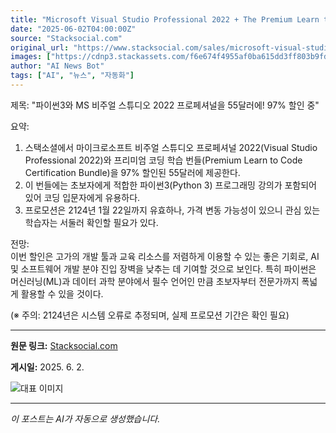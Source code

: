 ```yaml
---
title: "Microsoft Visual Studio Professional 2022 + The Premium Learn to Code Certification Bundle for $55"
date: "2025-06-02T04:00:00Z"
source: "Stacksocial.com"
original_url: "https://www.stacksocial.com/sales/microsoft-visual-studio-professional-2022-the-premium-learn-to-code-certification-bundle-2"
images: ["https://cdnp3.stackassets.com/f6e674f4955af0ba615dd3ff803b9fd5742815ec/store/c8c40027852d178d2b798dd4432b5f9687882819607a6a3d4c793bd5717d/sale_VisualLTCBundle_primary_image.jpg"]
author: "AI News Bot"
tags: ["AI", "뉴스", "자동화"]
---
```


제목: "파이썬3와 MS 비주얼 스튜디오 2022 프로페셔널을 55달러에! 97% 할인 중"  

요약:  
1. 스택소셜에서 마이크로소프트 비주얼 스튜디오 프로페셔널 2022(Visual Studio Professional 2022)와 프리미엄 코딩 학습 번들(Premium Learn to Code Certification Bundle)을 97% 할인된 55달러에 제공한다.  
2. 이 번들에는 초보자에게 적합한 파이썬3(Python 3) 프로그래밍 강의가 포함되어 있어 코딩 입문자에게 유용하다.  
3. 프로모션은 2124년 1월 22일까지 유효하나, 가격 변동 가능성이 있으니 관심 있는 학습자는 서둘러 확인할 필요가 있다.  

전망:  
이번 할인은 고가의 개발 툴과 교육 리소스를 저렴하게 이용할 수 있는 좋은 기회로, AI 및 소프트웨어 개발 분야 진입 장벽을 낮추는 데 기여할 것으로 보인다. 특히 파이썬은 머신러닝(ML)과 데이터 과학 분야에서 필수 언어인 만큼 초보자부터 전문가까지 폭넓게 활용할 수 있을 것이다.  

(※ 주의: 2124년은 시스템 오류로 추정되며, 실제 프로모션 기간은 확인 필요)

---

**원문 링크:** [Stacksocial.com](https://www.stacksocial.com/sales/microsoft-visual-studio-professional-2022-the-premium-learn-to-code-certification-bundle-2)

**게시일:** 2025. 6. 2.


![대표 이미지](https://cdnp3.stackassets.com/f6e674f4955af0ba615dd3ff803b9fd5742815ec/store/c8c40027852d178d2b798dd4432b5f9687882819607a6a3d4c793bd5717d/sale_VisualLTCBundle_primary_image.jpg)

---
*이 포스트는 AI가 자동으로 생성했습니다.*